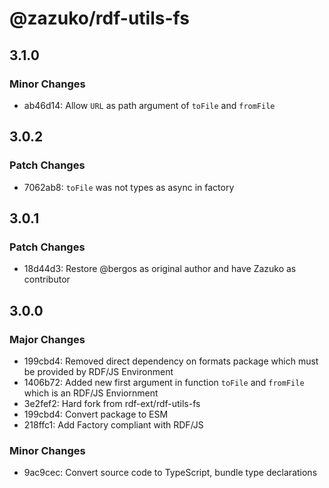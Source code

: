 # @zazuko/rdf-utils-fs

## 3.1.0

### Minor Changes

- ab46d14: Allow `URL` as path argument of `toFile` and `fromFile`

## 3.0.2

### Patch Changes

- 7062ab8: `toFile` was not types as async in factory

## 3.0.1

### Patch Changes

- 18d44d3: Restore @bergos as original author and have Zazuko as contributor

## 3.0.0

### Major Changes

- 199cbd4: Removed direct dependency on formats package which must be provided by RDF/JS Environment
- 1406b72: Added new first argument in function `toFile` and `fromFile` which is an RDF/JS Enviornment
- 3e2fef2: Hard fork from rdf-ext/rdf-utils-fs
- 199cbd4: Convert package to ESM
- 218ffc1: Add Factory compliant with RDF/JS

### Minor Changes

- 9ac9cec: Convert source code to TypeScript, bundle type declarations
